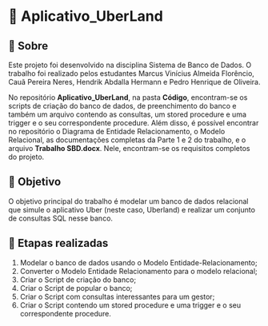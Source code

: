 # 🚗 Aplicativo_UberLand 

## 📃 Sobre

Este projeto foi desenvolvido na disciplina Sistema de Banco de Dados. O trabalho foi realizado pelos estudantes Marcus Vinícius Almeida Florêncio, Cauã Pereira Neres, Hendrik Abdalla Hermann e Pedro Henrique de Oliveira.

No repositório **Aplicativo_UberLand**, na pasta **Código**, encontram-se os scripts de criação do banco de dados, de preenchimento do banco e também um arquivo contendo as consultas, um stored procedure e uma trigger e o seu correspondente procedure. Além disso, é possível encontrar no repositório o Diagrama de Entidade Relacionamento, o Modelo Relacional, as documentações completas da Parte 1 e 2 do trabalho, e o arquivo **Trabalho SBD.docx**. Nele, encontram-se os requisitos completos do projeto.

## 🎯 Objetivo
O objetivo principal do trabalho é modelar um banco de dados relacional que simule o aplicativo Uber (neste caso, Uberland) e realizar um conjunto de consultas SQL nesse banco.

## 🧩 Etapas realizadas
1. Modelar o banco de dados usando o Modelo Entidade-Relacionamento;
2. Converter o Modelo Entidade Relacionamento para o modelo relacional;
3. Criar o Script de criação do banco;
4. Criar o Script de popular o banco;
5. Criar o Script com consultas interessantes para um gestor;
6. Criar o Script contendo um stored procedure e uma trigger e o seu correspondente procedure.
